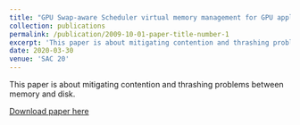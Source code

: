 ```yaml
---
title: "GPU Swap-aware Scheduler virtual memory management for GPU applications"
collection: publications
permalink: /publication/2009-10-01-paper-title-number-1
excerpt: 'This paper is about mitigating contention and thrashing problems between memory and disk.'
date: 2020-03-30
venue: 'SAC 20'
---
```

This paper is about mitigating contention and thrashing problems between memory and disk.

[Download paper here](http://academicpages.github.io/files/paper1.pdf)
